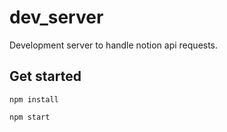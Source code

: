 # dev_server
Development server  to handle notion api requests.

## Get started
`npm install`

`npm start`
